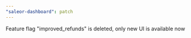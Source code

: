 ```yaml
---
"saleor-dashboard": patch
---
```


Feature flag "improved_refunds" is deleted, only new UI is available now
